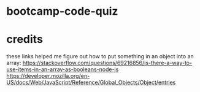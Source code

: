 # bootcamp-code-quiz

# credits

these links helped me figure out how to put something in an object into an array:
https://stackoverflow.com/questions/69216856/is-there-a-way-to-use-items-in-an-array-as-booleans-node-js
https://developer.mozilla.org/en-US/docs/Web/JavaScript/Reference/Global_Objects/Object/entries

